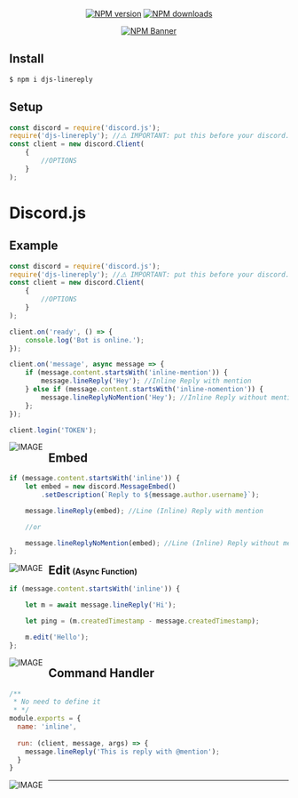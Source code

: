 <div align="center">

  <p>
    <a href="https://www.npmjs.com/package/djs-linereply"><img src="https://img.shields.io/npm/v/djs-linereply?maxAge=3600" alt="NPM version" /></a>
    <a href="https://www.npmjs.com/package/djs-linereply"><img src="https://img.shields.io/npm/dt/djs-linereply?maxAge=3600" alt="NPM downloads" /></a>
  </p>

  <p>
    <a href="https://www.npmjs.com/package/djs-linereply"><img src="https://nodei.co/npm/djs-linereply.png?downloads=true&stars=true" alt="NPM Banner"></a>
  </p>
</div>

## Install
```sh
$ npm i djs-linereply
```
## Setup
```js
const discord = require('discord.js');
require('djs-linereply'); //⚠️ IMPORTANT: put this before your discord.Client()
const client = new discord.Client(
    {
        //OPTIONS
    }
);
```

<h1>Discord.js</h2>

## Example
```js
const discord = require('discord.js');
require('djs-linereply'); //⚠️ IMPORTANT: put this before your discord.Client()
const client = new discord.Client(
    {
        //OPTIONS
    }
);

client.on('ready', () => {
    console.log('Bot is online.');
});

client.on('message', async message => {
    if (message.content.startsWith('inline-mention')) {
        message.lineReply('Hey'); //Inline Reply with mention
    } else if (message.content.startsWith('inline-nomention')) {
        message.lineReplyNoMention('Hey'); //Inline Reply without mention
    };
});

client.login('TOKEN');
```
<img src="https://cdn.discordapp.com/attachments/868403236284014602/871743055085056020/Capture.PNG"
     alt="IMAGE"
     style="float: left; margin-right: 10px;" />

## Embed
```js
if (message.content.startsWith('inline')) {
    let embed = new discord.MessageEmbed()
        .setDescription(`Reply to ${message.author.username}`);

    message.lineReply(embed); //Line (Inline) Reply with mention

    //or

    message.lineReplyNoMention(embed); //Line (Inline) Reply without mention
};
```
<img src="https://cdn.discordapp.com/attachments/868403236284014602/871743054564974622/Capture2.PNG"
     alt="IMAGE"
     style="float: left; margin-right: 10px;" />

<h2 style="display:inline;">Edit</h2> <h4 style="display:inline;">(Async Function)</h4>

```js
if (message.content.startsWith('inline')) {

    let m = await message.lineReply('Hi');

    let ping = (m.createdTimestamp - message.createdTimestamp);

    m.edit('Hello');
};
```
<img src="https://cdn.discordapp.com/attachments/868403236284014602/871743053801611324/Capture3.PNG"
     alt="IMAGE"
     style="float: left; margin-right: 10px;" />

## Command Handler
```js
/**
 * No need to define it
 * */
module.exports = {
  name: 'inline',
  
  run: (client, message, args) => {
    message.lineReply('This is reply with @mention');
  }
}
```
<img src="https://cdn.discordapp.com/attachments/868403236284014602/871743058704748604/Capture4.PNG"
     alt="IMAGE"
     style="float: left; margin-right: 10px;" />

<hr>